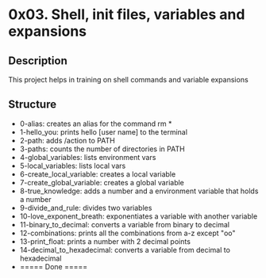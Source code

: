 # 0x03. Shell, init files, variables and expansions
## Description 
This project helps in training on shell commands and variable expansions
## Structure
* 0-alias: creates an alias for the command rm *
* 1-hello_you: prints hello [user name] to the terminal
* 2-path: adds /action to PATH
* 3-paths: counts the number of directories in PATH
* 4-global_variables: lists environment vars
* 5-local_variables: lists local vars
* 6-create_local_variable: creates a local variable
* 7-create_global_variable: creates a global variable
* 8-true_knowledge: adds a number and a environment variable that holds a number
* 9-divide_and_rule: divides two variables
* 10-love_exponent_breath: exponentiates a variable with another variable
* 11-binary_to_decimal: converts a variable from binary to decimal
* 12-combinations: prints all the combinations from a-z except "oo"
* 13-print_float: prints a number with 2 decimal points
* 14-decimal_to_hexadecimal: converts a variable from decimal to hexadecimal
* ===== Done =====

